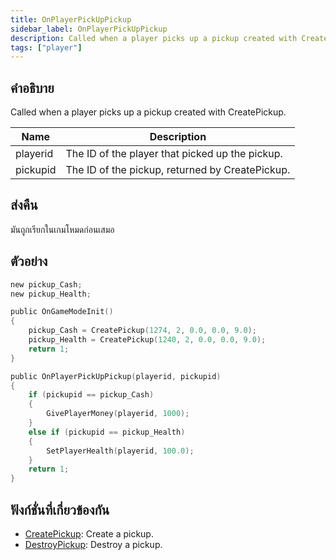 ```yaml
---
title: OnPlayerPickUpPickup
sidebar_label: OnPlayerPickUpPickup
description: Called when a player picks up a pickup created with CreatePickup.
tags: ["player"]
---
```


## คำอธิบาย

Called when a player picks up a pickup created with CreatePickup.

| Name     | Description                                     |
| -------- | ----------------------------------------------- |
| playerid | The ID of the player that picked up the pickup. |
| pickupid | The ID of the pickup, returned by CreatePickup. |

## ส่งคืน

มันถูกเรียกในเกมโหมดก่อนเสมอ

## ตัวอย่าง

```c
new pickup_Cash;
new pickup_Health;

public OnGameModeInit()
{
    pickup_Cash = CreatePickup(1274, 2, 0.0, 0.0, 9.0);
    pickup_Health = CreatePickup(1240, 2, 0.0, 0.0, 9.0);
    return 1;
}

public OnPlayerPickUpPickup(playerid, pickupid)
{
    if (pickupid == pickup_Cash)
    {
        GivePlayerMoney(playerid, 1000);
    }
    else if (pickupid == pickup_Health)
    {
        SetPlayerHealth(playerid, 100.0);
    }
    return 1;
}
```

## ฟังก์ชั่นที่เกี่ยวข้องกัน

- [CreatePickup](../functions/CreatePickup): Create a pickup.
- [DestroyPickup](../functions/DestroyPickup): Destroy a pickup.
